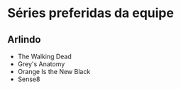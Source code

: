 # Séries preferidas da equipe 

## Arlindo
* The Walking Dead
* Grey's Anatomy
* Orange Is the New Black
*  Sense8
